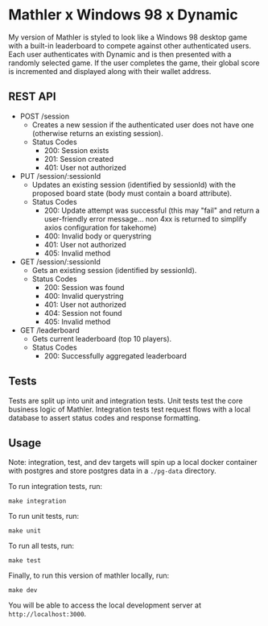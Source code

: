 # Mathler x Windows 98 x Dynamic

My version of Mathler is styled to look like a Windows 98 desktop game with a built-in leaderboard to compete against other authenticated users. Each user authenticates with Dynamic and is then presented with a randomly selected game. If the user completes the game, their global score is incremented and displayed along with their wallet address.

## REST API
* POST /session
    * Creates a new session if the authenticated user does not have one (otherwise returns an existing session).
    * Status Codes
        * 200: Session exists
        * 201: Session created
        * 401: User not authorized
* PUT /session/:sessionId
    * Updates an existing session (identified by sessionId) with the proposed board state (body must contain a board attribute).
    * Status Codes
        * 200: Update attempt was successful (this may "fail" and return a user-friendly error message... non 4xx is returned to simplify axios configuration for takehome)
        * 400: Invalid body or querystring
        * 401: User not authorized
        * 405: Invalid method
* GET /session/:sessionId
    * Gets an existing session (identified by sessionId).
    * Status Codes
        * 200: Session was found
        * 400: Invalid querystring
        * 401: User not authorized
        * 404: Session not found
        * 405: Invalid method
* GET /leaderboard
    * Gets current leaderboard (top 10 players).
    * Status Codes
        * 200: Successfully aggregated leaderboard

## Tests
Tests are split up into unit and integration tests. Unit tests test the core business logic of Mathler. Integration tests test request flows with a local database to assert status codes and response formatting.

## Usage

Note: integration, test, and dev targets will spin up a local docker container with postgres and store postgres data in a `./pg-data` directory.

To run integration tests, run:
```
make integration
```


To run unit tests, run:
```
make unit
```

To run all tests, run:
```
make test
```

Finally, to run this version of mathler locally, run:
```
make dev
```
You will be able to access the local development server at `http://localhost:3000`.
